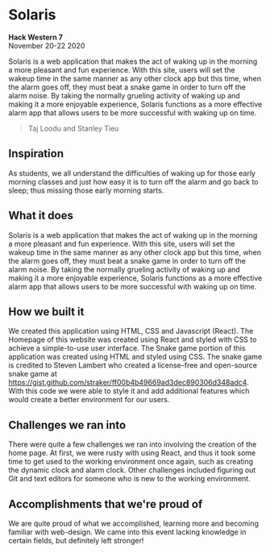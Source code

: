 # Solaris 
**Hack Western 7**  
November 20-22 2020

Solaris is a web application that makes the act of waking up in the morning a more pleasant and fun experience. With this site, users will set the wakeup time in the same manner as any other clock app but this time, when the alarm goes off, they must beat a snake game in order to turn off the alarm noise. By taking the normally grueling activity of waking up and making it a more enjoyable experience, Solaris functions as a more effective alarm app that allows users to be more successful with waking up on time.  

>Taj Loodu and Stanley Tieu

## Inspiration  
As students, we all understand the difficulties of waking up for those early morning classes and just how easy it is to turn off the alarm and go back to sleep; thus missing those early morning starts. 

## What it does 
Solaris is a web application that makes the act of waking up in the morning a more pleasant and fun experience. With this site, users will set the wakeup time in the same manner as any other clock app but this time, when the alarm goes off, they must beat a snake game in order to turn off the alarm noise. By taking the normally grueling activity of waking up and making it a more enjoyable experience, Solaris functions as a more effective alarm app that allows users to be more successful with waking up on time.  

## How we built it  
We created this application using HTML, CSS and Javascript (React). The Homepage of this website was created using React and styled with CSS to achieve a simple-to-use user interface. The Snake game portion of this application was created using HTML and styled using CSS. The snake game is credited to Steven Lambert who created a license-free and open-source snake game at https://gist.github.com/straker/ff00b4b49669ad3dec890306d348adc4. With this code we were able to style it and add additional features which would create a better environment for our users.

## Challenges we ran into 
There were quite a few challenges we ran into involving the creation of the home page. At first, we were rusty with using React, and thus it took some time to get used to the working environment once again, such as creating the dynamic clock and alarm clock. Other challenges included figuring out Git and text editors for someone who is new to the working environment.

## Accomplishments that we're proud of
We are quite proud of what we accomplished, learning more and becoming familiar with web-design. We came into this event lacking knowledge in certain fields, but definitely left stronger!

